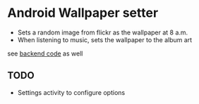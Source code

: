 # Android Wallpaper setter

- Sets a random image from flickr as the wallpaper at 8 a.m.
- When listening to music, sets the wallpaper to the album art

see [backend code](https://github.com/rabidaudio/random-image) as well

## TODO

- Settings activity to configure options
